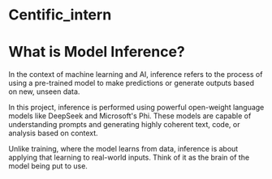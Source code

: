 # Centific_intern

# What is Model Inference?

In the context of machine learning and AI, inference refers to the process of using a pre-trained model to make predictions or generate outputs based on new, unseen data.

In this project, inference is performed using powerful open-weight language models like DeepSeek and Microsoft's Phi. These models are capable of understanding prompts and generating highly coherent text, code, or analysis based on context.

Unlike training, where the model learns from data, inference is about applying that learning to real-world inputs. Think of it as the brain of the model being put to use.

